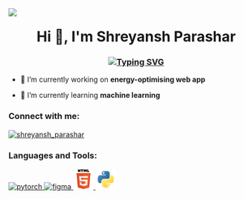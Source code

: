 <img align="left" src="https://miro.medium.com/max/1360/1*zVnWJtyGOX_kUIDm6ccCfQ.gif" width="250" />
<h1 align="center">Hi 👋, I'm Shreyansh Parashar</h1>
<h3 align="center"><a href="https://git.io/typing-svg"><img src="https://readme-typing-svg.demolab.com?font=Fira+Code&pause=300&width=435&height=53&lines=I'm+learning+machine+learning" alt="Typing SVG" /></a></h3>

- 🔭 I’m currently working on **energy-optimising web app**

- 🌱 I’m currently learning **machine learning**

<h3 align="left">Connect with me:</h3>
<p align="left">
  <a href="https://www.linkedin.com/in/shreyansh-parashar-a0882025a/" target="blank"><img align="center" src="https://cdn-icons-png.flaticon.com/512/145/145807.png" alt="shreyansh_parashar" height="30" width="30" /></a>

  
</p>

<h3 align="left">Languages and Tools:</h3>
<p align="left"> <a href="https://pytorch.org/" target="_blank" rel="noreferrer"> <img src="https://icon.icepanel.io/Technology/svg/PyTorch.svg" alt="pytorch" width="40" height="40"/> </a> <a href="https://www.figma.com/" target="_blank" rel="noreferrer"> <img src="https://www.vectorlogo.zone/logos/figma/figma-icon.svg" alt="figma" width="40" height="40"/> </a> <a href="https://www.w3.org/html/" target="_blank" rel="noreferrer"> <img src="https://raw.githubusercontent.com/devicons/devicon/master/icons/html5/html5-original-wordmark.svg" alt="html5" width="40" height="40"/> </a> <a href="https://www.python.org" target="_blank" rel="noreferrer"> <img src="https://raw.githubusercontent.com/devicons/devicon/master/icons/python/python-original.svg" alt="python" width="40" height="40"/> </a> </p>
